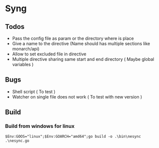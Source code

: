 # Syng

## Todos

* Pass the config file as param or the directory where is place
* Give a name to the directive (Name should has multiple sections like monarch/api)
* Allow to set excluded file in directive
* Multiple directive sharing same start and end directory ( Maybe global variables )

## Bugs

* Shell script ( To test )
* Watcher on single file does not work ( To test with new version )

## Build

### Build from windows for linux
```
$Env:GOOS="linux";$Env:GOARCH="amd64";go build -o .\bin\nesync .\nesync.go
```